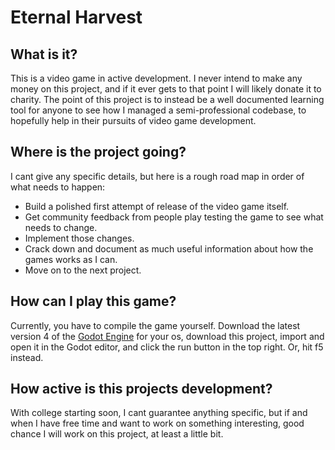 # Eternal Harvest
## What is it?
This is a video game in active development. I never intend to make any money on this project, 
and if it ever gets to that point I will likely donate it to charity. The point of this project 
is to instead be a well documented learning tool for anyone to see how I managed a semi-professional 
codebase, to hopefully help in their pursuits of video game development. 

## Where is the project going?
I cant give any specific details, but here is a rough road map in order of what needs to happen:
- Build a polished first attempt of release of the video game itself.
- Get community feedback from people play testing the game to see what needs to change.
- Implement those changes.
- Crack down and document as much useful information about how the games works as I can.
- Move on to the next project.

## How can I play this game?
Currently, you have to compile the game yourself. Download the latest version 4 of the [Godot Engine](https://godotengine.org/download) for 
your os, download this project, import and open it in the Godot editor, and click the run button 
in the top right. Or, hit f5 instead.

## How active is this projects development?
With college starting soon, I cant guarantee anything specific, but if and when I have free time and 
want to work on something interesting, good chance I will work on this project, at least a little bit.
